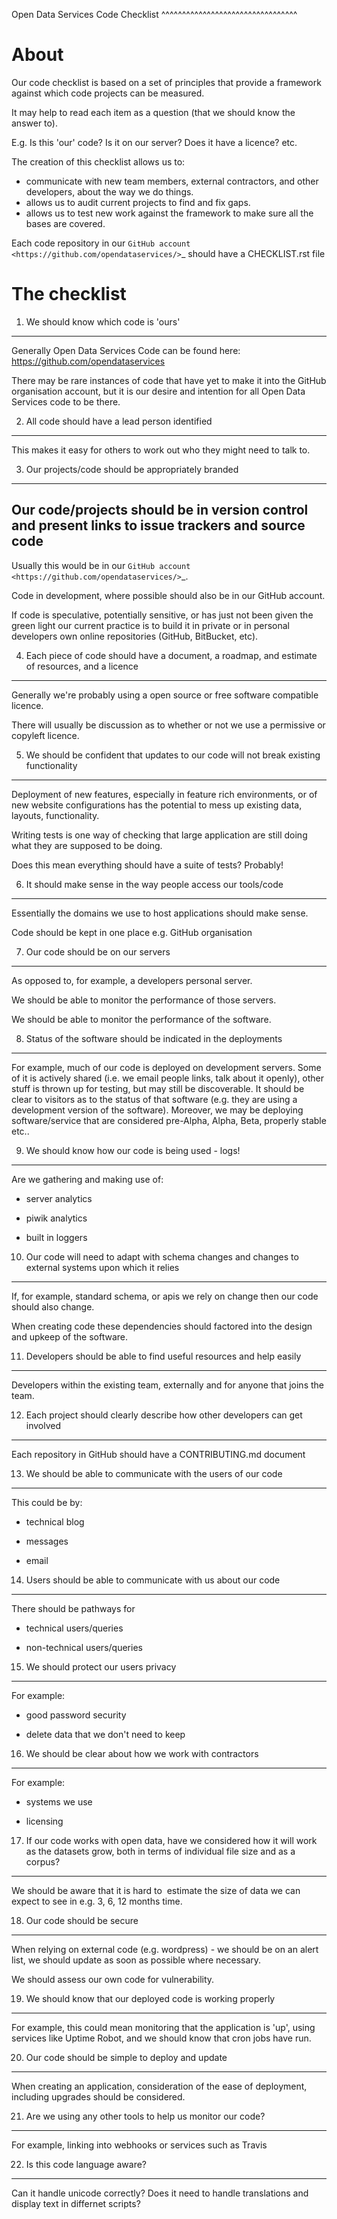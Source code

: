 Open Data Services Code Checklist
^^^^^^^^^^^^^^^^^^^^^^^^^^^^^^^^^

About
=====
Our code checklist is based on a set of principles that provide a
framework against which code projects can be measured.

It may help to read each item as a question (that we should know the
answer to).

E.g. Is this 'our' code? Is it on our server? Does it have a licence?
etc.

The creation of this checklist allows us to:

-  communicate with new team members, external contractors, and other
   developers, about the way we do things.
-  allows us to audit current projects to find and fix gaps.
-  allows us to test new work against the framework to make sure all the
   bases are covered.

Each code repository in our `GitHub account <https://github.com/opendataservices/>`_
should have a CHECKLIST.rst file

The checklist
=============

1. We should know which code is 'ours'
--------------------------------------
Generally Open Data Services Code can be found here: https://github.com/opendataservices

There may be rare instances of code that have yet to make it into the
GitHub organisation account, but it is our desire and intention for all
Open Data Services code to be there.

2. All code should have a lead person identified
------------------------------------------------
This makes it easy for others to work out who they might need to talk to.

3. Our projects/code should be appropriately branded
----------------------------------------------------

Our code/projects should be in version control and present links to issue trackers and source code
--------------------------------------------------------------------------------------------------
Usually this would be in our `GitHub account <https://github.com/opendataservices/>`_.

Code in development, where possible should also be in our GitHub
account.

If code is speculative, potentially sensitive, or has just not been
given the green light our current practice is to build it in private or
in personal developers own online repositories (GitHub, BitBucket, etc).

4. Each piece of code should have a document, a roadmap, and estimate of resources, and a licence
-------------------------------------------------------------------------------------------------
Generally we're probably using a open source or free software compatible
licence.

There will usually be discussion as to whether or not we use a
permissive or copyleft licence.

5. We should be confident that updates to our code will not break existing functionality
----------------------------------------------------------------------------------------
Deployment of new features, especially in feature rich environments, or
of new website configurations has the potential to mess up existing
data, layouts, functionality.

Writing tests is one way of checking that large application are still
doing what they are supposed to be doing.

Does this mean everything should have a suite of tests? Probably!

6. It should make sense in the way people access our tools/code
---------------------------------------------------------------
Essentially the domains we use to host applications should make sense.

Code should be kept in one place e.g. GitHub organisation

7. Our code should be on our servers
------------------------------------
As opposed to, for example, a developers personal server.

We should be able to monitor the performance of those servers.

We should be able to monitor the performance of the software.

8. Status of the software should be indicated in the deployments
----------------------------------------------------------------
For example, much of our code is deployed on development servers. 
Some of it is actively shared (i.e. we email people links, talk about
it openly), other stuff is thrown up for testing, but may still be
discoverable. It should be clear to visitors as to the status of that
software (e.g. they are using a development version of the software). 
Moreover, we may be deploying software/service that are considered
pre-Alpha, Alpha, Beta, properly stable etc..

9. We should know how our code is being used - logs!
----------------------------------------------------
Are we gathering and making use of:

- server analytics

- piwik analytics

- built in loggers

10. Our code will need to adapt with schema changes and changes to external systems upon which it relies
--------------------------------------------------------------------------------------------------------
If, for example, standard schema, or apis we rely on change then our code
should also change.

When creating code these dependencies should factored into the design
and upkeep of the software.

11. Developers should be able to find useful resources and help easily
----------------------------------------------------------------------
Developers within the existing team, externally and for anyone that
joins the team.

12. Each project should clearly describe how other developers can get involved
------------------------------------------------------------------------------
Each repository in GitHub should have a CONTRIBUTING.md document

13. We should be able to communicate with the users of our code
---------------------------------------------------------------
This could be by:

- technical blog

- messages

- email

14. Users should be able to communicate with us about our code
--------------------------------------------------------------
There should be pathways for

- technical users/queries

- non-technical users/queries

15. We should protect our users privacy
---------------------------------------
For example:

- good password security

- delete data that we don't need to keep

16. We should be clear about how we work with contractors
---------------------------------------------------------
For example:

- systems we use

- licensing

17. If our code works with open data, have we considered how it will work as the datasets grow, both in terms of individual file size and as a corpus?
------------------------------------------------------------------------------------------------------------------------------------------------------
We should be aware that it is hard to  estimate the size of data we can
expect to see in e.g. 3, 6, 12 months time.

18. Our code should be secure
-----------------------------
When relying on external code (e.g. wordpress) - we should be on an
alert list, we should update as soon as possible where necessary.

We should assess our own code for vulnerability.

19. We should know that our deployed code is working properly
-------------------------------------------------------------
For example, this could mean monitoring that the application is 'up', using
services like Uptime Robot, and we should know that cron jobs have run.

20. Our code should be simple to deploy and update
--------------------------------------------------
When creating an application, consideration of the ease of deployment, 
including upgrades should be considered. 

21. Are we using any other tools to help us monitor our code?
-------------------------------------------------------------
For example, linking into webhooks or services such as Travis

22. Is this code language aware?
--------------------------------
Can it handle unicode correctly?
Does it need to handle translations and display text in differnet scripts?
